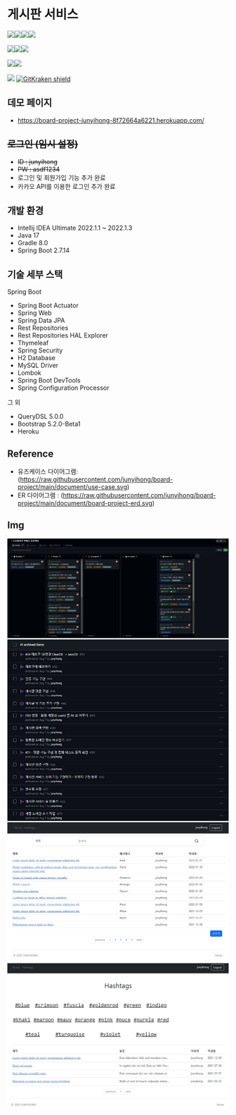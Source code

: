 # 게시판 서비스

<img src="https://img.shields.io/badge/Java-007396?style=plastic&logo=OpenJDK&logoColor=white">![](https://img.shields.io/badge/Spring-6DB33F?style=plastic&logo=spring&logoColor=white)![](https://img.shields.io/badge/SpringBoot-6DB33F?style=plastic&logo=springboot&logoColor=white)![](https://img.shields.io/badge/Thymeleaf-005F0F?style=plastic&logo=Thymeleaf&logoColor=white)

<img src="https://img.shields.io/badge/HTML5-E34F26?style=plastic&logo=html5&logoColor=white"><img src="https://img.shields.io/badge/CSS3-1572B6?style=plastic&logo=css3&logoColor=white"><img src="https://img.shields.io/badge/Bootstrap-7952B3?style=plastic&logo=bootstrap&logoColor=white">

<img src="https://img.shields.io/badge/MySQL-4479A1?style=plastic&logo=mysql&logoColor=white"><img src="https://img.shields.io/badge/IntelliJ IDEA-000000?style=plastic&logo=IntelliJ IDEA&logoColor=white"/>

![](https://img.shields.io/badge/GitHub-181717?style=plastic&logo=github&logoColor=white)
[![GitKraken shield](https://img.shields.io/badge/GitKraken-GUI%20Git%20Tools-teal?style=plastic&logo=gitkraken)](http://gitkraken.link/junyihong)

## 데모 페이지

- https://board-project-junyihong-8f72664a6221.herokuapp.com/

## ~~로그인 (임시 설정)~~

- ~~ID : junyihong~~
- ~~PW : asdf1234~~
- 로그인 및 회원가입 기능 추가 완료
- 카카오 API를 이용한 로그인 추가 완료

## 개발 환경

- Intellij IDEA Ultimate 2022.1.1 ~ 2022.1.3
- Java 17
- Gradle 8.0
- Spring Boot 2.7.14

## 기술 세부 스택

Spring Boot

- Spring Boot Actuator
- Spring Web
- Spring Data JPA
- Rest Repositories
- Rest Repositories HAL Explorer
- Thymeleaf
- Spring Security
- H2 Database
- MySQL Driver
- Lombok
- Spring Boot DevTools
- Spring Configuration Processor

그 외

- QueryDSL 5.0.0
- Bootstrap 5.2.0-Beta1
- Heroku

## Reference

- 유즈케이스 다이어그램: (https://raw.githubusercontent.com/junyihong/board-project/main/document/use-case.svg)
- ER 다이어그램 : (https://raw.githubusercontent.com/junyihong/board-project/main/document/board-project-erd.svg)

## Img

![](https://github.com/junyihong/board-project/blob/main/document/projects_backlog_board.jpg?raw=true)
![](https://github.com/junyihong/board-project/blob/main/document/archive_items.jpg?raw=true)
![](https://github.com/junyihong/board-project/blob/main/document/board1.jpg?raw=true)
![](https://github.com/junyihong/board-project/blob/main/document/board2.jpg?raw=true)
